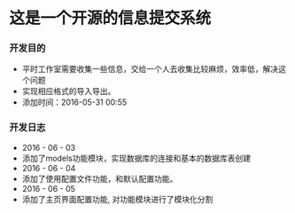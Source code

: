 # 这是一个开源的信息提交系统

### 开发目的
- 平时工作室需要收集一些信息，交给一个人去收集比较麻烦，效率低，解决这个问题
- 实现相应格式的导入导出。
- 添加时间：2016-05-31 00:55 

### 开发日志
- 2016 - 06 - 03 
- 添加了models功能模块，实现数据库的连接和基本的数据库表创建
- 2016 - 06 - 04 
- 添加了使用配置文件功能，和默认配置功能。
- 2016 - 06 - 05
- 添加了主页界面配置功能, 对功能模块进行了模块化分割





